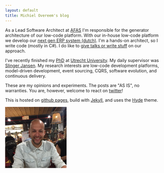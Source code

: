 ```yaml
---
layout: default
title: Michiel Overeem's blog
---
```


As a Lead Software Architect at <a href="https://www.afas.nl/">AFAS</a> I'm responsible for the generator architecture of our low-code platform.
With our in-house low-code platform we develop our <a href="https://kleinzakelijk.afas.nl/">next gen ERP system (dutch)</a>.
I'm a hands-on architect, so I write code (mostly in C#). 
I do like to <a href="/pubspres">give talks or write stuff</a> on our approach.

I've recently finished my <a href="/files/dissertation.pdf">PhD</a> at <a href="https://www.uu.nl/en/research/software-systems/organization-and-information/labs/software-ecosystems">Utrecht University</a>.
My daily supervisor was <a href="https://slingerjansen.nl/">Slinger Jansen</a>.
My research interests are low-code development platforms, model-driven development, event sourcing, CQRS, software evolution, and continuous delivery.

These are my opinions and experiments. The posts are "AS IS", no warranties.
You are, however, welcome to react on <a href="http://twitter.com/michielovereem">twitter</a>!

This is hosted on <a href="http://pages.github.com/">github pages</a>,
build with <a href="https://github.com/mojombo/jekyll/">Jekyll</a>, and uses the <a href="https://github.com/poole/hyde">Hyde</a> theme.

![Michiel Overeem](/images/movereem.jpg)
